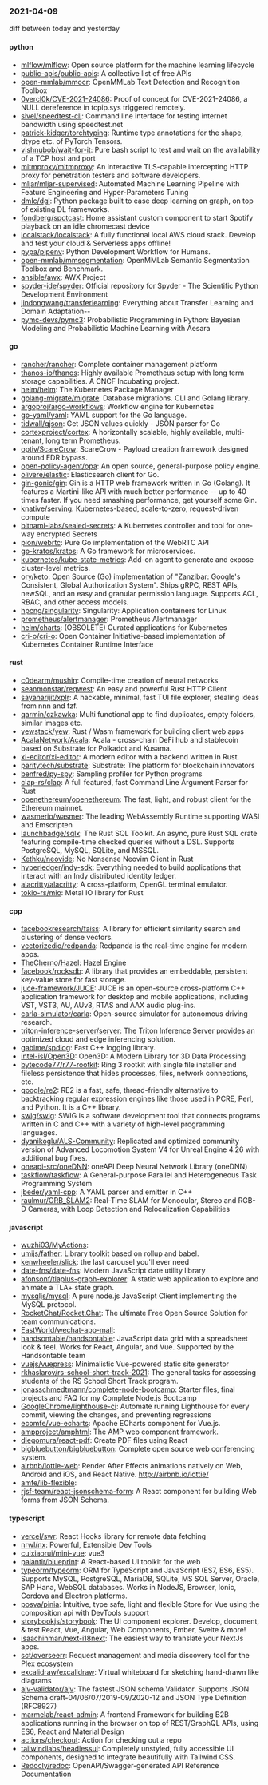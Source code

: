 ### 2021-04-09
diff between today and yesterday

#### python
* [mlflow/mlflow](https://github.com/mlflow/mlflow): Open source platform for the machine learning lifecycle
* [public-apis/public-apis](https://github.com/public-apis/public-apis): A collective list of free APIs
* [open-mmlab/mmocr](https://github.com/open-mmlab/mmocr): OpenMMLab Text Detection and Recognition Toolbox
* [0vercl0k/CVE-2021-24086](https://github.com/0vercl0k/CVE-2021-24086): Proof of concept for CVE-2021-24086, a NULL dereference in tcpip.sys triggered remotely.
* [sivel/speedtest-cli](https://github.com/sivel/speedtest-cli): Command line interface for testing internet bandwidth using speedtest.net
* [patrick-kidger/torchtyping](https://github.com/patrick-kidger/torchtyping): Runtime type annotations for the shape, dtype etc. of PyTorch Tensors.
* [vishnubob/wait-for-it](https://github.com/vishnubob/wait-for-it): Pure bash script to test and wait on the availability of a TCP host and port
* [mitmproxy/mitmproxy](https://github.com/mitmproxy/mitmproxy): An interactive TLS-capable intercepting HTTP proxy for penetration testers and software developers.
* [mljar/mljar-supervised](https://github.com/mljar/mljar-supervised): Automated Machine Learning Pipeline with Feature Engineering and Hyper-Parameters Tuning 
* [dmlc/dgl](https://github.com/dmlc/dgl): Python package built to ease deep learning on graph, on top of existing DL frameworks.
* [fondberg/spotcast](https://github.com/fondberg/spotcast): Home assistant custom component to start Spotify playback on an idle chromecast device
* [localstack/localstack](https://github.com/localstack/localstack):  A fully functional local AWS cloud stack. Develop and test your cloud & Serverless apps offline!
* [pypa/pipenv](https://github.com/pypa/pipenv): Python Development Workflow for Humans.
* [open-mmlab/mmsegmentation](https://github.com/open-mmlab/mmsegmentation): OpenMMLab Semantic Segmentation Toolbox and Benchmark.
* [ansible/awx](https://github.com/ansible/awx): AWX Project
* [spyder-ide/spyder](https://github.com/spyder-ide/spyder): Official repository for Spyder - The Scientific Python Development Environment
* [jindongwang/transferlearning](https://github.com/jindongwang/transferlearning): Everything about Transfer Learning and Domain Adaptation--
* [pymc-devs/pymc3](https://github.com/pymc-devs/pymc3): Probabilistic Programming in Python: Bayesian Modeling and Probabilistic Machine Learning with Aesara

#### go
* [rancher/rancher](https://github.com/rancher/rancher): Complete container management platform
* [thanos-io/thanos](https://github.com/thanos-io/thanos): Highly available Prometheus setup with long term storage capabilities. A CNCF Incubating project.
* [helm/helm](https://github.com/helm/helm): The Kubernetes Package Manager
* [golang-migrate/migrate](https://github.com/golang-migrate/migrate): Database migrations. CLI and Golang library.
* [argoproj/argo-workflows](https://github.com/argoproj/argo-workflows): Workflow engine for Kubernetes
* [go-yaml/yaml](https://github.com/go-yaml/yaml): YAML support for the Go language.
* [tidwall/gjson](https://github.com/tidwall/gjson): Get JSON values quickly - JSON parser for Go
* [cortexproject/cortex](https://github.com/cortexproject/cortex): A horizontally scalable, highly available, multi-tenant, long term Prometheus.
* [optiv/ScareCrow](https://github.com/optiv/ScareCrow): ScareCrow - Payload creation framework designed around EDR bypass.
* [open-policy-agent/opa](https://github.com/open-policy-agent/opa): An open source, general-purpose policy engine.
* [olivere/elastic](https://github.com/olivere/elastic): Elasticsearch client for Go.
* [gin-gonic/gin](https://github.com/gin-gonic/gin): Gin is a HTTP web framework written in Go (Golang). It features a Martini-like API with much better performance -- up to 40 times faster. If you need smashing performance, get yourself some Gin.
* [knative/serving](https://github.com/knative/serving): Kubernetes-based, scale-to-zero, request-driven compute
* [bitnami-labs/sealed-secrets](https://github.com/bitnami-labs/sealed-secrets): A Kubernetes controller and tool for one-way encrypted Secrets
* [pion/webrtc](https://github.com/pion/webrtc): Pure Go implementation of the WebRTC API
* [go-kratos/kratos](https://github.com/go-kratos/kratos): A Go framework for microservices.
* [kubernetes/kube-state-metrics](https://github.com/kubernetes/kube-state-metrics): Add-on agent to generate and expose cluster-level metrics.
* [ory/keto](https://github.com/ory/keto): Open Source (Go) implementation of "Zanzibar: Google's Consistent, Global Authorization System". Ships gRPC, REST APIs, newSQL, and an easy and granular permission language. Supports ACL, RBAC, and other access models.
* [hpcng/singularity](https://github.com/hpcng/singularity): Singularity: Application containers for Linux
* [prometheus/alertmanager](https://github.com/prometheus/alertmanager): Prometheus Alertmanager
* [helm/charts](https://github.com/helm/charts): (OBSOLETE) Curated applications for Kubernetes
* [cri-o/cri-o](https://github.com/cri-o/cri-o): Open Container Initiative-based implementation of Kubernetes Container Runtime Interface

#### rust
* [c0dearm/mushin](https://github.com/c0dearm/mushin): Compile-time creation of neural networks
* [seanmonstar/reqwest](https://github.com/seanmonstar/reqwest): An easy and powerful Rust HTTP Client
* [sayanarijit/xplr](https://github.com/sayanarijit/xplr): A hackable, minimal, fast TUI file explorer, stealing ideas from nnn and fzf.
* [qarmin/czkawka](https://github.com/qarmin/czkawka): Multi functional app to find duplicates, empty folders, similar images etc.
* [yewstack/yew](https://github.com/yewstack/yew): Rust / Wasm framework for building client web apps
* [AcalaNetwork/Acala](https://github.com/AcalaNetwork/Acala): Acala - cross-chain DeFi hub and stablecoin based on Substrate for Polkadot and Kusama.
* [xi-editor/xi-editor](https://github.com/xi-editor/xi-editor): A modern editor with a backend written in Rust.
* [paritytech/substrate](https://github.com/paritytech/substrate): Substrate: The platform for blockchain innovators
* [benfred/py-spy](https://github.com/benfred/py-spy): Sampling profiler for Python programs
* [clap-rs/clap](https://github.com/clap-rs/clap): A full featured, fast Command Line Argument Parser for Rust
* [openethereum/openethereum](https://github.com/openethereum/openethereum): The fast, light, and robust client for the Ethereum mainnet.
* [wasmerio/wasmer](https://github.com/wasmerio/wasmer):  The leading WebAssembly Runtime supporting WASI and Emscripten
* [launchbadge/sqlx](https://github.com/launchbadge/sqlx):  The Rust SQL Toolkit. An async, pure Rust SQL crate featuring compile-time checked queries without a DSL. Supports PostgreSQL, MySQL, SQLite, and MSSQL.
* [Kethku/neovide](https://github.com/Kethku/neovide): No Nonsense Neovim Client in Rust
* [hyperledger/indy-sdk](https://github.com/hyperledger/indy-sdk): Everything needed to build applications that interact with an Indy distributed identity ledger.
* [alacritty/alacritty](https://github.com/alacritty/alacritty): A cross-platform, OpenGL terminal emulator.
* [tokio-rs/mio](https://github.com/tokio-rs/mio): Metal IO library for Rust

#### cpp
* [facebookresearch/faiss](https://github.com/facebookresearch/faiss): A library for efficient similarity search and clustering of dense vectors.
* [vectorizedio/redpanda](https://github.com/vectorizedio/redpanda): Redpanda is the real-time engine for modern apps.
* [TheCherno/Hazel](https://github.com/TheCherno/Hazel): Hazel Engine
* [facebook/rocksdb](https://github.com/facebook/rocksdb): A library that provides an embeddable, persistent key-value store for fast storage.
* [juce-framework/JUCE](https://github.com/juce-framework/JUCE): JUCE is an open-source cross-platform C++ application framework for desktop and mobile applications, including VST, VST3, AU, AUv3, RTAS and AAX audio plug-ins.
* [carla-simulator/carla](https://github.com/carla-simulator/carla): Open-source simulator for autonomous driving research.
* [triton-inference-server/server](https://github.com/triton-inference-server/server): The Triton Inference Server provides an optimized cloud and edge inferencing solution.
* [gabime/spdlog](https://github.com/gabime/spdlog): Fast C++ logging library.
* [intel-isl/Open3D](https://github.com/intel-isl/Open3D): Open3D: A Modern Library for 3D Data Processing
* [bytecode77/r77-rootkit](https://github.com/bytecode77/r77-rootkit): Ring 3 rootkit with single file installer and fileless persistence that hides processes, files, network connections, etc.
* [google/re2](https://github.com/google/re2): RE2 is a fast, safe, thread-friendly alternative to backtracking regular expression engines like those used in PCRE, Perl, and Python. It is a C++ library.
* [swig/swig](https://github.com/swig/swig): SWIG is a software development tool that connects programs written in C and C++ with a variety of high-level programming languages.
* [dyanikoglu/ALS-Community](https://github.com/dyanikoglu/ALS-Community): Replicated and optimized community version of Advanced Locomotion System V4 for Unreal Engine 4.26 with additional bug fixes.
* [oneapi-src/oneDNN](https://github.com/oneapi-src/oneDNN): oneAPI Deep Neural Network Library (oneDNN)
* [taskflow/taskflow](https://github.com/taskflow/taskflow): A General-purpose Parallel and Heterogeneous Task Programming System
* [jbeder/yaml-cpp](https://github.com/jbeder/yaml-cpp): A YAML parser and emitter in C++
* [raulmur/ORB_SLAM2](https://github.com/raulmur/ORB_SLAM2): Real-Time SLAM for Monocular, Stereo and RGB-D Cameras, with Loop Detection and Relocalization Capabilities

#### javascript
* [wuzhi03/MyActions](https://github.com/wuzhi03/MyActions): 
* [umijs/father](https://github.com/umijs/father): Library toolkit based on rollup and babel.
* [kenwheeler/slick](https://github.com/kenwheeler/slick): the last carousel you'll ever need
* [date-fns/date-fns](https://github.com/date-fns/date-fns):  Modern JavaScript date utility library 
* [afonsonf/tlaplus-graph-explorer](https://github.com/afonsonf/tlaplus-graph-explorer): A static web application to explore and animate a TLA+ state graph.
* [mysqljs/mysql](https://github.com/mysqljs/mysql): A pure node.js JavaScript Client implementing the MySQL protocol.
* [RocketChat/Rocket.Chat](https://github.com/RocketChat/Rocket.Chat): The ultimate Free Open Source Solution for team communications.
* [EastWorld/wechat-app-mall](https://github.com/EastWorld/wechat-app-mall): 
* [handsontable/handsontable](https://github.com/handsontable/handsontable): JavaScript data grid with a spreadsheet look & feel. Works for React, Angular, and Vue. Supported by the Handsontable team 
* [vuejs/vuepress](https://github.com/vuejs/vuepress):  Minimalistic Vue-powered static site generator
* [rkhaslarov/rs-school-short-track-2021](https://github.com/rkhaslarov/rs-school-short-track-2021): The general tasks for assessing students of the RS School Short Track program.
* [jonasschmedtmann/complete-node-bootcamp](https://github.com/jonasschmedtmann/complete-node-bootcamp): Starter files, final projects and FAQ for my Complete Node.js Bootcamp
* [GoogleChrome/lighthouse-ci](https://github.com/GoogleChrome/lighthouse-ci): Automate running Lighthouse for every commit, viewing the changes, and preventing regressions
* [ecomfe/vue-echarts](https://github.com/ecomfe/vue-echarts): Apache ECharts component for Vue.js.
* [ampproject/amphtml](https://github.com/ampproject/amphtml): The AMP web component framework.
* [diegomura/react-pdf](https://github.com/diegomura/react-pdf):  Create PDF files using React
* [bigbluebutton/bigbluebutton](https://github.com/bigbluebutton/bigbluebutton): Complete open source web conferencing system.
* [airbnb/lottie-web](https://github.com/airbnb/lottie-web): Render After Effects animations natively on Web, Android and iOS, and React Native. http://airbnb.io/lottie/
* [amfe/lib-flexible](https://github.com/amfe/lib-flexible): 
* [rjsf-team/react-jsonschema-form](https://github.com/rjsf-team/react-jsonschema-form): A React component for building Web forms from JSON Schema.

#### typescript
* [vercel/swr](https://github.com/vercel/swr): React Hooks library for remote data fetching
* [nrwl/nx](https://github.com/nrwl/nx): Powerful, Extensible Dev Tools
* [cuixiaorui/mini-vue](https://github.com/cuixiaorui/mini-vue):  vue3 
* [palantir/blueprint](https://github.com/palantir/blueprint): A React-based UI toolkit for the web
* [typeorm/typeorm](https://github.com/typeorm/typeorm): ORM for TypeScript and JavaScript (ES7, ES6, ES5). Supports MySQL, PostgreSQL, MariaDB, SQLite, MS SQL Server, Oracle, SAP Hana, WebSQL databases. Works in NodeJS, Browser, Ionic, Cordova and Electron platforms.
* [posva/pinia](https://github.com/posva/pinia):  Intuitive, type safe, light and flexible Store for Vue using the composition api with DevTools support
* [storybookjs/storybook](https://github.com/storybookjs/storybook):  The UI component explorer. Develop, document, & test React, Vue, Angular, Web Components, Ember, Svelte & more!
* [isaachinman/next-i18next](https://github.com/isaachinman/next-i18next): The easiest way to translate your NextJs apps.
* [sct/overseerr](https://github.com/sct/overseerr): Request management and media discovery tool for the Plex ecosystem
* [excalidraw/excalidraw](https://github.com/excalidraw/excalidraw): Virtual whiteboard for sketching hand-drawn like diagrams
* [ajv-validator/ajv](https://github.com/ajv-validator/ajv): The fastest JSON schema Validator. Supports JSON Schema draft-04/06/07/2019-09/2020-12 and JSON Type Definition (RFC8927)
* [marmelab/react-admin](https://github.com/marmelab/react-admin): A frontend Framework for building B2B applications running in the browser on top of REST/GraphQL APIs, using ES6, React and Material Design
* [actions/checkout](https://github.com/actions/checkout): Action for checking out a repo
* [tailwindlabs/headlessui](https://github.com/tailwindlabs/headlessui): Completely unstyled, fully accessible UI components, designed to integrate beautifully with Tailwind CSS.
* [Redocly/redoc](https://github.com/Redocly/redoc):  OpenAPI/Swagger-generated API Reference Documentation
